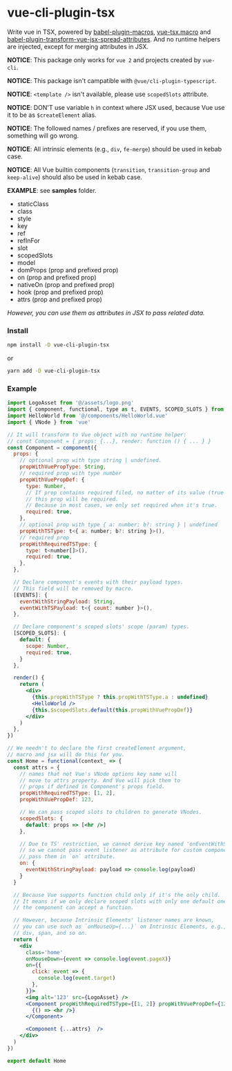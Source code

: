 # vue-cli-plugin-tsx

Write vue in TSX, powered by [babel-plugin-macros](https://github.com/kentcdodds/babel-plugin-macros), [vue-tsx.macro](https://github.com/TerenceZ/vue-tsx.macro) and [babel-plugin-transform-vue-jsx-spread-attributes](https://github.com/TerenceZ/babel-plugin-transform-vue-jsx-spread-attributes). And no runtime helpers are injected, except for merging attributes in JSX.

**NOTICE**: This package only works for `vue 2` and projects created by `vue-cli`.

**NOTICE**: This package isn't campatible with `@vue/cli-plugin-typescript`.

**NOTICE**: `<template />` isn't available, please use `scopedSlots` attribute.

**NOTICE**: DON'T use variable `h` in context where JSX used, because Vue use it to be as `$createElement` alias.

**NOTICE**: The followed names / prefixes are reserved, if you use them, something will go wrong.

**NOTICE**: All intrinsic elements (e.g., `div`, `fe-merge`) should be used in kebab case.

**NOTICE**: All Vue builtin components (`transition`, `transition-group` and `keep-alive`) should also be used in kebab case.

**EXAMPLE**: see **samples** folder.

- staticClass
- class
- style
- key
- ref
- refInFor
- slot
- scopedSlots
- model
- domProps (prop and prefixed prop)
- on (prop and prefixed prop)
- nativeOn (prop and prefixed prop)
- hook (prop and prefixed prop)
- attrs (prop and prefixed prop)

_However, you can use them as attributes in JSX to pass related data._

### Install

```bash
npm install -D vue-cli-plugin-tsx
```

or

```bash
yarn add -D vue-cli-plugin-tsx
```

### Example

```jsx
import LogoAsset from '@/assets/logo.png'
import { component, functional, type as t, EVENTS, SCOPED_SLOTS } from 'vue-tsx.macro'
import HelloWorld from '@/components/HelloWorld.vue'
import { VNode } from 'vue'

// It will transform to Vue object with no runtime helper:
// const Component = { props: {...}, render: function () { ... } }
const Component = component({
  props: {
    // optional prop with type string | undefined.
    propWithVuePropType: String,
    // required prop with type number
    propWithVuePropDef: {
      type: Number,
      // If prop contains required filed, no matter of its value (true of false),
      // this prop will be required.
      // Because in most cases, we only set required when it's true.
      required: true,
    },
    // optional prop with type { a: number; b?: string } | undefined
    propWithTSType: t<{ a: number; b?: string }>(),
    // required prop
    propWithRequiredTSType: {
      type: t<number[]>(),
      required: true,
    },
  },

  // Declare component's events with their payload types.
  // This field will be removed by macro.
  [EVENTS]: {
    eventWithStringPayload: String,
    eventWithTSPayload: t<{ count: number }>(),
  },

  // Declare component's scoped slots' scope (param) types.
  [SCOPED_SLOTS]: {
    default: {
      scope: Number,
      required: true,
    }
  },

  render() {
    return (
      <div>
        {this.propWithTSType ? this.propWithTSType.a : undefined}
        <HelloWorld />
        {this.$scopedSlots.default(this.propWithVuePropDef)}
      </div>
    )
  },
})

// We needn't to declare the first createElement argument,
// macro and jsx will do this for you.
const Home = functional(context_ => {
  const attrs = {
    // names that not Vue's VNode options key name will
    // move to attrs property. And Vue will pick them to
    // props if defined in Component's props field.
    propWithRequiredTSType: [1, 2],
    propWithVuePropDef: 123,

    // We can pass scoped slots to children to generate VNodes.
    scopedSlots: {
      default: props => [<hr />]
    },

    // Due to TS' restriction, we cannot derive key named 'onEventWithStringPayload',
    // so we cannot pass event listener as attribute for custom component, and we should
    // pass them in `on` attribute.
    on: {
      eventWithStringPayload: payload => console.log(payload)
    }
  }

  // Because Vue supports function child only if it's the only child.
  // It means if we only declare scoped slots with only one default one,
  // the component can accept a function.

  // However, because Intrinsic Elements' listener names are known,
  // you can use such as `onMouseUp={...}` on Intrinsic Elements, e.g.,
  // div, span, and so on.
  return (
    <div
      class='home'
      onMouseDown={event => console.log(event.pageX)}
      on={{
        click: event => {
          console.log(event.target)
        },
      }}>
      <img alt='123' src={LogoAsset} />
      <Component propWithRequiredTSType={[1, 2]} propWithVuePropDef={123}>
        {() => <hr />}
      </Component>

      <Component {...attrs}  />
    </div>
  )
})

export default Home
```
